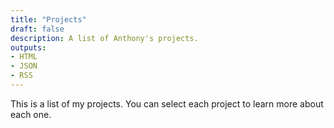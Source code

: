 ```yaml
---
title: "Projects"
draft: false
description: A list of Anthony's projects.
outputs:
- HTML
- JSON
- RSS
---
```

This is a list of my projects. You can select each project to learn more about
each one.
